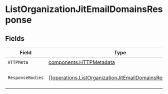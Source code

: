 # ListOrganizationJitEmailDomainsResponse


## Fields

| Field                                                                                                                              | Type                                                                                                                               | Required                                                                                                                           | Description                                                                                                                        |
| ---------------------------------------------------------------------------------------------------------------------------------- | ---------------------------------------------------------------------------------------------------------------------------------- | ---------------------------------------------------------------------------------------------------------------------------------- | ---------------------------------------------------------------------------------------------------------------------------------- |
| `HTTPMeta`                                                                                                                         | [components.HTTPMetadata](../../models/components/httpmetadata.md)                                                                 | :heavy_check_mark:                                                                                                                 | N/A                                                                                                                                |
| `ResponseBodies`                                                                                                                   | [][operations.ListOrganizationJitEmailDomainsResponseBody](../../models/operations/listorganizationjitemaildomainsresponsebody.md) | :heavy_minus_sign:                                                                                                                 | A list of email domains.                                                                                                           |